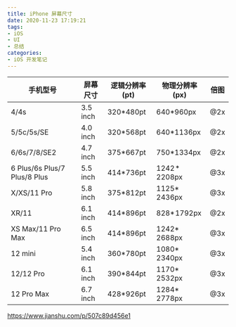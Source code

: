 ```yaml
---
title: iPhone 屏幕尺寸
date: 2020-11-23 17:19:21
tags:
- iOS
- UI
- 总结
categories:
- iOS 开发笔记
---
```




| 手机型号                     | 屏幕尺寸 | 逻辑分辨率(pt) | 物理分辨率(px) | 倍图 |
| ---------------------------- | -------- | -------------- | -------------- | ---- |
| 4/4s                         | 3.5 inch | 320*480pt      | 640*960px      | @2x  |
| 5/5c/5s/SE                   | 4.0 inch | 320*568pt      | 640*1136px     | @2x  |
| 6/6s/7/8/SE2                 | 4.7 inch | 375*667pt      | 750*1334px     | @2x  |
| 6 Plus/6s Plus/7 Plus/8 Plus | 5.5 inch | 414*736pt      | 1242 * 2208px  | @3x  |
| X/XS/11 Pro                  | 5.8 inch | 375*812pt      | 1125* 2436px   | @3x  |
| XR/11                        | 6.1 inch | 414*896pt      | 828* 1792px    | @2x  |
| XS Max/11 Pro Max            | 6.5 inch | 414*896pt      | 1242* 2688px   | @3x  |
| 12 mini                      | 5.4 inch | 360*780pt      | 1080* 2340px   | @3x  |
| 12/12 Pro                    | 6.1 inch | 390*844pt      | 1170* 2532px   | @3x  |
| 12 Pro Max                   | 6.7 inch | 428*926pt      | 1284* 2778px   | @3x  |



https://www.jianshu.com/p/507c89d456e1